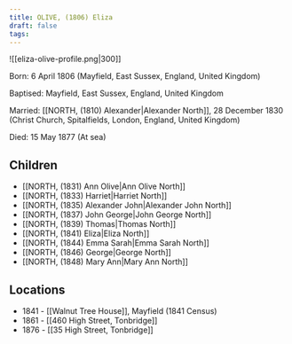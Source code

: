 ```yaml
---
title: OLIVE, (1806) Eliza
draft: false
tags:
---
```

![[eliza-olive-profile.png|300]]

Born: 6 April 1806 (Mayfield, East Sussex, England, United Kingdom)

Baptised: Mayfield, East Sussex, England, United Kingdom

Married: [[NORTH, (1810) Alexander|Alexander North]], 28 December 1830 (Christ Church, Spitalfields, London, England, United Kingdom)

Died: 15 May 1877 (At sea)

## Children
- [[NORTH, (1831) Ann Olive|Ann Olive North]]
- [[NORTH, (1833) Harriet|Harriet North]]
- [[NORTH, (1835) Alexander John|Alexander John North]]
- [[NORTH, (1837) John George|John George North]]
- [[NORTH, (1839) Thomas|Thomas North]]
- [[NORTH, (1841) Eliza|Eliza North]]
- [[NORTH, (1844) Emma Sarah|Emma Sarah North]]
- [[NORTH, (1846) George|George North]]
- [[NORTH, (1848) Mary Ann|Mary Ann North]]

## Locations
- 1841 - [[Walnut Tree House]], Mayfield (1841 Census)
- 1861 - [[460 High Street, Tonbridge]]
- 1876 - [[35 High Street, Tonbridge]]
